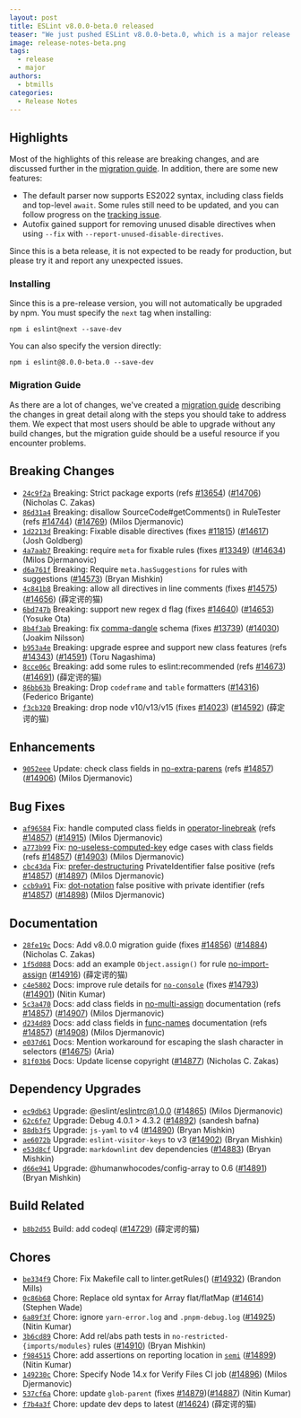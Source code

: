 ```yaml
---
layout: post
title: ESLint v8.0.0-beta.0 released
teaser: "We just pushed ESLint v8.0.0-beta.0, which is a major release upgrade of ESLint. This release adds some new features and fixes several bugs found in the previous release. This release also has some breaking changes, so please read the following closely."
image: release-notes-beta.png
tags:
  - release
  - major
authors:
  - btmills
categories:
  - Release Notes
---
```


## Highlights

Most of the highlights of this release are breaking changes, and are discussed further in the [migration guide](/docs/8.0.0/user-guide/migrating-to-8.0.0). In addition, there are some new features:

* The default parser now supports ES2022 syntax, including class fields and top-level `await`. Some rules still need to be updated, and you can follow progress on the [tracking issue](https://github.com/eslint/eslint/issues/14857).
* Autofix gained support for removing unused disable directives when using `--fix` with `--report-unused-disable-directives`.

Since this is a beta release, it is not expected to be ready for production, but please try it and report any unexpected issues.

### Installing

Since this is a pre-release version, you will not automatically be upgraded by npm. You must specify the `next` tag when installing:

```
npm i eslint@next --save-dev
```

You can also specify the version directly:

```
npm i eslint@8.0.0-beta.0 --save-dev
```

### Migration Guide

As there are a lot of changes, we've created a [migration guide](/docs/8.0.0/user-guide/migrating-to-8.0.0) describing the changes in great detail along with the steps you should take to address them. We expect that most users should be able to upgrade without any build changes, but the migration guide should be a useful resource if you encounter problems.

## Breaking Changes

* [`24c9f2a`](https://github.com/eslint/eslint/commit/24c9f2ac57efcd699ca69695c82e51ce5742df7b) Breaking: Strict package exports (refs [#13654](https://github.com/eslint/eslint/issues/13654)) ([#14706](https://github.com/eslint/eslint/issues/14706)) (Nicholas C. Zakas)
* [`86d31a4`](https://github.com/eslint/eslint/commit/86d31a4951e3a39e359e284f5fe336ac477369fe) Breaking: disallow SourceCode#getComments() in RuleTester (refs [#14744](https://github.com/eslint/eslint/issues/14744)) ([#14769](https://github.com/eslint/eslint/issues/14769)) (Milos Djermanovic)
* [`1d2213d`](https://github.com/eslint/eslint/commit/1d2213deb69c5901c1950bbe648aa819e7e742ed) Breaking: Fixable disable directives (fixes [#11815](https://github.com/eslint/eslint/issues/11815)) ([#14617](https://github.com/eslint/eslint/issues/14617)) (Josh Goldberg)
* [`4a7aab7`](https://github.com/eslint/eslint/commit/4a7aab7d4323ff7027eebca709d4e95a9aaa80bc) Breaking: require `meta` for fixable rules (fixes [#13349](https://github.com/eslint/eslint/issues/13349)) ([#14634](https://github.com/eslint/eslint/issues/14634)) (Milos Djermanovic)
* [`d6a761f`](https://github.com/eslint/eslint/commit/d6a761f9b6582e9f71705161be827ca303ef183f) Breaking: Require `meta.hasSuggestions` for rules with suggestions ([#14573](https://github.com/eslint/eslint/issues/14573)) (Bryan Mishkin)
* [`4c841b8`](https://github.com/eslint/eslint/commit/4c841b880b5649392a55c98ecc9af757bd213ff0) Breaking: allow all directives in line comments (fixes [#14575](https://github.com/eslint/eslint/issues/14575)) ([#14656](https://github.com/eslint/eslint/issues/14656)) (薛定谔的猫)
* [`6bd747b`](https://github.com/eslint/eslint/commit/6bd747b5b7731195224875b952a9ea61445a9938) Breaking: support new regex d flag (fixes [#14640](https://github.com/eslint/eslint/issues/14640)) ([#14653](https://github.com/eslint/eslint/issues/14653)) (Yosuke Ota)
* [`8b4f3ab`](https://github.com/eslint/eslint/commit/8b4f3abdb794feb3be31959bb44bfb0ef6318e8e) Breaking: fix [comma-dangle](/docs/rules/comma-dangle) schema (fixes [#13739](https://github.com/eslint/eslint/issues/13739)) ([#14030](https://github.com/eslint/eslint/issues/14030)) (Joakim Nilsson)
* [`b953a4e`](https://github.com/eslint/eslint/commit/b953a4ee12f120658a9ec27d1f8ca88dd3dfb599) Breaking: upgrade espree and support new class features (refs [#14343](https://github.com/eslint/eslint/issues/14343)) ([#14591](https://github.com/eslint/eslint/issues/14591)) (Toru Nagashima)
* [`8cce06c`](https://github.com/eslint/eslint/commit/8cce06cb39886902ce0d2e6882f46c3bf52fb955) Breaking: add some rules to eslint:recommended (refs [#14673](https://github.com/eslint/eslint/issues/14673)) ([#14691](https://github.com/eslint/eslint/issues/14691)) (薛定谔的猫)
* [`86bb63b`](https://github.com/eslint/eslint/commit/86bb63b370e0ff350e988a5fa228a8234abe800c) Breaking: Drop `codeframe` and `table` formatters ([#14316](https://github.com/eslint/eslint/issues/14316)) (Federico Brigante)
* [`f3cb320`](https://github.com/eslint/eslint/commit/f3cb3208c8952a6218d54658cfda85942b9fda42) Breaking: drop node v10/v13/v15 (fixes [#14023](https://github.com/eslint/eslint/issues/14023)) ([#14592](https://github.com/eslint/eslint/issues/14592)) (薛定谔的猫)

## Enhancements

* [`9052eee`](https://github.com/eslint/eslint/commit/9052eee07a459dc059cd92f657a3ae73acc95bb5) Update: check class fields in [no-extra-parens](/docs/rules/no-extra-parens) (refs [#14857](https://github.com/eslint/eslint/issues/14857)) ([#14906](https://github.com/eslint/eslint/issues/14906)) (Milos Djermanovic)

## Bug Fixes

* [`af96584`](https://github.com/eslint/eslint/commit/af965848c010612c3e136c367cc9b9e2e822f580) Fix: handle computed class fields in [operator-linebreak](/docs/rules/operator-linebreak) (refs [#14857](https://github.com/eslint/eslint/issues/14857)) ([#14915](https://github.com/eslint/eslint/issues/14915)) (Milos Djermanovic)
* [`a773b99`](https://github.com/eslint/eslint/commit/a773b99873965652a86bec489193dc42a8923f5f) Fix: [no-useless-computed-key](/docs/rules/no-useless-computed-key) edge cases with class fields (refs [#14857](https://github.com/eslint/eslint/issues/14857)) ([#14903](https://github.com/eslint/eslint/issues/14903)) (Milos Djermanovic)
* [`cbc43da`](https://github.com/eslint/eslint/commit/cbc43daad2ea229fb15a9198efd2bc2721dfb75f) Fix: [prefer-destructuring](/docs/rules/prefer-destructuring) PrivateIdentifier false positive (refs [#14857](https://github.com/eslint/eslint/issues/14857)) ([#14897](https://github.com/eslint/eslint/issues/14897)) (Milos Djermanovic)
* [`ccb9a91`](https://github.com/eslint/eslint/commit/ccb9a9138acd63457e004630475495954c1be6f4) Fix: [dot-notation](/docs/rules/dot-notation) false positive with private identifier (refs [#14857](https://github.com/eslint/eslint/issues/14857)) ([#14898](https://github.com/eslint/eslint/issues/14898)) (Milos Djermanovic)

## Documentation

* [`28fe19c`](https://github.com/eslint/eslint/commit/28fe19c4a9108111932966aa7c9f361c26601d70) Docs: Add v8.0.0 migration guide (fixes [#14856](https://github.com/eslint/eslint/issues/14856)) ([#14884](https://github.com/eslint/eslint/issues/14884)) (Nicholas C. Zakas)
* [`1f5d088`](https://github.com/eslint/eslint/commit/1f5d0889264c60dddb6fb07a3b1e43f840e84d57) Docs: add an example `Object.assign()` for rule [no-import-assign](/docs/rules/no-import-assign) ([#14916](https://github.com/eslint/eslint/issues/14916)) (薛定谔的猫)
* [`c4e5802`](https://github.com/eslint/eslint/commit/c4e58023f22381508babfc52087853b5e3965b9c) Docs: improve rule details for [`no-console`](/docs/rules/no-console) (fixes [#14793](https://github.com/eslint/eslint/issues/14793)) ([#14901](https://github.com/eslint/eslint/issues/14901)) (Nitin Kumar)
* [`5c3a470`](https://github.com/eslint/eslint/commit/5c3a47072aeb5cfda40a1eb20b43a10c5ca7aab3) Docs: add class fields in [no-multi-assign](/docs/rules/no-multi-assign) documentation (refs [#14857](https://github.com/eslint/eslint/issues/14857)) ([#14907](https://github.com/eslint/eslint/issues/14907)) (Milos Djermanovic)
* [`d234d89`](https://github.com/eslint/eslint/commit/d234d890b383837f8e4bda0f6ce1e2a348f9835e) Docs: add class fields in [func-names](/docs/rules/func-names) documentation (refs [#14857](https://github.com/eslint/eslint/issues/14857)) ([#14908](https://github.com/eslint/eslint/issues/14908)) (Milos Djermanovic)
* [`e037d61`](https://github.com/eslint/eslint/commit/e037d61a12ad17a36e05dcf65aa63fad303c79b9) Docs: Mention workaround for escaping the slash character in selectors ([#14675](https://github.com/eslint/eslint/issues/14675)) (Aria)
* [`81f03b6`](https://github.com/eslint/eslint/commit/81f03b6ad69c7f67ad6ba72e02e73266aa8f7696) Docs: Update license copyright ([#14877](https://github.com/eslint/eslint/issues/14877)) (Nicholas C. Zakas)

## Dependency Upgrades

* [`ec9db63`](https://github.com/eslint/eslint/commit/ec9db63e53a6605a558dcd82947d2425f89887c3) Upgrade: @eslint/eslintrc@1.0.0 ([#14865](https://github.com/eslint/eslint/issues/14865)) (Milos Djermanovic)
* [`62c6fe7`](https://github.com/eslint/eslint/commit/62c6fe7d10ff4eeebd196e143f96cfd88818393d) Upgrade: Debug 4.0.1 > 4.3.2 ([#14892](https://github.com/eslint/eslint/issues/14892)) (sandesh bafna)
* [`88db3f5`](https://github.com/eslint/eslint/commit/88db3f54988dddfbda35764ecf1ea16354c4213a) Upgrade: `js-yaml` to v4 ([#14890](https://github.com/eslint/eslint/issues/14890)) (Bryan Mishkin)
* [`ae6072b`](https://github.com/eslint/eslint/commit/ae6072b1de5c8b30ce6c58290852082439c40b30) Upgrade: `eslint-visitor-keys` to v3 ([#14902](https://github.com/eslint/eslint/issues/14902)) (Bryan Mishkin)
* [`e53d8cf`](https://github.com/eslint/eslint/commit/e53d8cf9d73bd105cf6ba4f6b5477ccc4b980939) Upgrade: `markdownlint` dev dependencies ([#14883](https://github.com/eslint/eslint/issues/14883)) (Bryan Mishkin)
* [`d66e941`](https://github.com/eslint/eslint/commit/d66e9414be60e05badb96bc3e1a55ca34636d7f8) Upgrade: @humanwhocodes/config-array to 0.6 ([#14891](https://github.com/eslint/eslint/issues/14891)) (Bryan Mishkin)

## Build Related

* [`b8b2d55`](https://github.com/eslint/eslint/commit/b8b2d5553b0de23e8b72ee45949650cd5f9a10d2) Build: add codeql ([#14729](https://github.com/eslint/eslint/issues/14729)) (薛定谔的猫)

## Chores

* [`be334f9`](https://github.com/eslint/eslint/commit/be334f9d8633e9d193dcb8b36f484547e9d3ab97) Chore: Fix Makefile call to linter.getRules() ([#14932](https://github.com/eslint/eslint/issues/14932)) (Brandon Mills)
* [`0c86b68`](https://github.com/eslint/eslint/commit/0c86b68a6e2435eb03b681b51b099b552b521adc) Chore: Replace old syntax for Array flat/flatMap ([#14614](https://github.com/eslint/eslint/issues/14614)) (Stephen Wade)
* [`6a89f3f`](https://github.com/eslint/eslint/commit/6a89f3f7b6a3edb3465952521bdf06a220515b95) Chore: ignore `yarn-error.log` and `.pnpm-debug.log` ([#14925](https://github.com/eslint/eslint/issues/14925)) (Nitin Kumar)
* [`3b6cd89`](https://github.com/eslint/eslint/commit/3b6cd8934b3640ffb6fa49b471babf07f0ad769a) Chore: Add rel/abs path tests in `no-restricted-{imports/modules}` rules ([#14910](https://github.com/eslint/eslint/issues/14910)) (Bryan Mishkin)
* [`f984515`](https://github.com/eslint/eslint/commit/f98451584a82e41f82ceacd484ea0fe90aa9ce63) Chore: add assertions on reporting location in [`semi`](/docs/rules/semi) ([#14899](https://github.com/eslint/eslint/issues/14899)) (Nitin Kumar)
* [`149230c`](https://github.com/eslint/eslint/commit/149230ce7e296c029a0b6c085216fc0360ed4c65) Chore: Specify Node 14.x for Verify Files CI job ([#14896](https://github.com/eslint/eslint/issues/14896)) (Milos Djermanovic)
* [`537cf6a`](https://github.com/eslint/eslint/commit/537cf6a0e78ee9b7167e7f8c56f4053d3fb5b2d7) Chore: update `glob-parent` (fixes [#14879](https://github.com/eslint/eslint/issues/14879))([#14887](https://github.com/eslint/eslint/issues/14887)) (Nitin Kumar)
* [`f7b4a3f`](https://github.com/eslint/eslint/commit/f7b4a3f6a44e167c71985d373f73eebd3a4d9556) Chore: update dev deps to latest ([#14624](https://github.com/eslint/eslint/issues/14624)) (薛定谔的猫)

